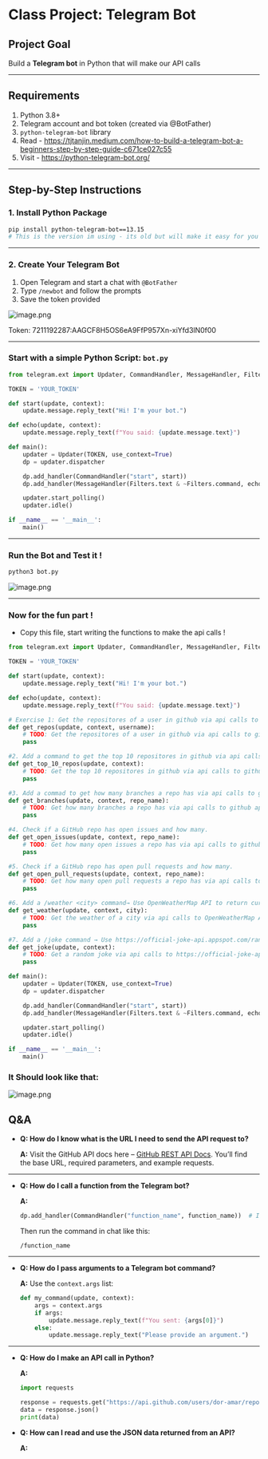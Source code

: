 # Class Project: Telegram Bot

## Project Goal

Build a **Telegram bot** in Python that will make our API calls

---

## Requirements

1. Python 3.8+
2. Telegram account and bot token (created via @BotFather)
3. `python-telegram-bot` library
4. Read - https://tjtanjin.medium.com/how-to-build-a-telegram-bot-a-beginners-step-by-step-guide-c671ce027c55
5. Visit - https://python-telegram-bot.org/

---

## Step-by-Step Instructions

### 1. Install Python Package

```bash
pip install python-telegram-bot==13.15
# This is the version im using - its old but will make it easy for you to start, you can use another one if you like - syntax might be diffrent (read the docs to implement)! 
```

---

### 2. Create Your Telegram Bot

1. Open Telegram and start a chat with `@BotFather`
2. Type `/newbot` and follow the prompts
3. Save the token provided

![image.png](../telegram_api_bot/assets/1.png)

Token: 7211192287:AAGCF8H5OS6eA9FfP957Xn-xiYfd3lN0f00

---

### Start with a simple Python Script: `bot.py`

```python
from telegram.ext import Updater, CommandHandler, MessageHandler, Filters

TOKEN = 'YOUR_TOKEN'

def start(update, context):
    update.message.reply_text("Hi! I'm your bot.")

def echo(update, context):
    update.message.reply_text(f"You said: {update.message.text}")

def main():
    updater = Updater(TOKEN, use_context=True)
    dp = updater.dispatcher

    dp.add_handler(CommandHandler("start", start))
    dp.add_handler(MessageHandler(Filters.text & ~Filters.command, echo))

    updater.start_polling()
    updater.idle()

if __name__ == '__main__':
    main()
```

---

### Run the Bot and Test it !

```bash
python3 bot.py
```

![image.png](../telegram_api_bot/assets/2.png)


---

### Now for the fun part !

- Copy this file, start writing the functions to make the api calls !

```python
from telegram.ext import Updater, CommandHandler, MessageHandler, Filters

TOKEN = 'YOUR_TOKEN'

def start(update, context):
    update.message.reply_text("Hi! I'm your bot.")

def echo(update, context):
    update.message.reply_text(f"You said: {update.message.text}")

# Exercise 1: Get the repositores of a user in github via api calls to github api
def get_repos(update, context, username):
    # TODO: Get the repositores of a user in github via api calls to github api
    pass

#2. Add a command to get the top 10 repositores in github via api calls to github api
def get_top_10_repos(update, context):
    # TODO: Get the top 10 repositores in github via api calls to github api
    pass

#3. Add a commad to get how many branches a repo has via api calls to github api
def get_branches(update, context, repo_name):
    # TODO: Get how many branches a repo has via api calls to github api
    pass

#4. Check if a GitHub repo has open issues and how many.
def get_open_issues(update, context, repo_name):
    # TODO: Get how many open issues a repo has via api calls to github api
    pass

#5. Check if a GitHub repo has open pull requests and how many.
def get_open_pull_requests(update, context, repo_name):
    # TODO: Get how many open pull requests a repo has via api calls to github api
    pass    

#6. Add a /weather <city> command→ Use OpenWeatherMap API to return current weather.
def get_weather(update, context, city):
    # TODO: Get the weather of a city via api calls to OpenWeatherMap API
    pass

#7. Add a /joke command → Use https://official-joke-api.appspot.com/random_joke API to return a random joke.
def get_joke(update, context):
    # TODO: Get a random joke via api calls to https://official-joke-api.appspot.com/random_joke API
    pass

def main():
    updater = Updater(TOKEN, use_context=True)
    dp = updater.dispatcher

    dp.add_handler(CommandHandler("start", start))
    dp.add_handler(MessageHandler(Filters.text & ~Filters.command, echo))

    updater.start_polling()
    updater.idle()

if __name__ == '__main__':
    main()

```

### It Should look like that:

![image.png](../telegram_api_bot/assets/3.png)

## **Q&A**

- **Q: How do I know what is the URL I need to send the API request to?**
    
    **A:** Visit the GitHub API docs here – [GitHub REST API Docs](https://docs.github.com/en/rest/repos?apiVersion=2022-11-28). You’ll find the base URL, required parameters, and example requests.
    

---

- **Q: How do I call a function from the Telegram bot?**
    
    **A:**
    
    ```python
    dp.add_handler(CommandHandler("function_name", function_name))  # Inside main()
    ```
    
    Then run the command in chat like this:
    
    ```
    /function_name
    ```
    

---

- **Q: How do I pass arguments to a Telegram bot command?**
    
    **A:** Use the `context.args` list:
    
    ```python
    def my_command(update, context):
        args = context.args
        if args:
            update.message.reply_text(f"You sent: {args[0]}")
        else:
            update.message.reply_text("Please provide an argument.")
    ```
    

---

- **Q: How do I make an API call in Python?**
    
    **A:**
    
    ```python
    import requests
    
    response = requests.get("https://api.github.com/users/dor-amar/repos")
    data = response.json()
    print(data)
    ```
    
- **Q: How can I read and use the JSON data returned from an API?**
    
    **A:**
